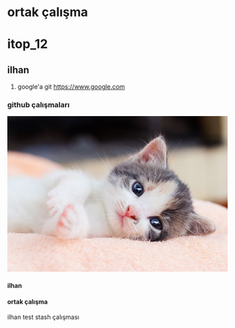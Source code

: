 # ortak çalışma
# itop_12
## ilhan
1. google'a git https://www.google.com
### github çalışmaları
![alt text](cat1.jpg)
#### ilhan
#### ortak çalışma
ilhan
test
stash çalışması
